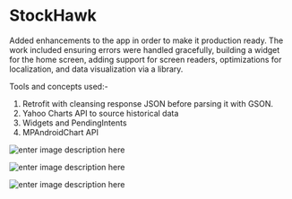 # StockHawk
Added enhancements to the app in order to make it production ready. The work included ensuring errors were handled gracefully, building a widget for the home screen, adding support for screen readers, optimizations for localization, and data visualization via a library. 

Tools and concepts used:-

1) Retrofit with cleansing response JSON before parsing it with GSON.
2) Yahoo Charts API to source historical data
3) Widgets and PendingIntents
4) MPAndroidChart API

![enter image description here](https://s5.postimg.org/k9dh049br/stockhawk2.png)

![enter image description here](https://s5.postimg.org/dwybqa69j/stockhawk3.png)

![enter image description here](https://s5.postimg.org/lzwi1lquv/stockhawk1.png)








